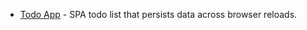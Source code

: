 - [Todo App](https://boruchzidell.github.io/front_end_projects/todo_web_storage) - SPA todo list that persists data across browser reloads.

